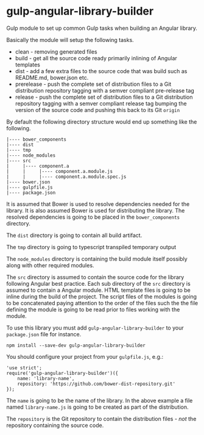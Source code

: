 # gulp-angular-library-builder
Gulp module to set up common Gulp tasks when building an Angular library.

Basically the module will setup the following tasks.
- clean - removing generated files
- build - get all the source code ready primarily inlining of Angular templates
- dist - add a few extra files to the source code that was build such as README.md, bower.json etc.
- prerelease - push the complete set of distribution files to a Git distribution repository tagging with a semver compliant pre-release tag
- release - push the complete set of distribution files to a Git distribution repository tagging with a semver compliant release tag bumping the version of the source code and pushing this back to its Git ``origin``

By default the following directory structure would end up something like the following.

    |---- bower_components
    |---- dist
    |---- tmp
    |---- node_modules
    |---- src
    |     |---- component.a
    |     |     |---- component.a.module.js
    |     |     |---- component.a.module.spec.js
    |---- bower.json
    |---- gulpfile.js
    |---- package.json

It is assumed that Bower is used to resolve dependencies needed for the library. It is also assumed Bower is used for distributing the library. The resolved dependencies is going to be placed in the ``bower_components`` directory.

The ``dist`` directory is going to contain all build artifact.

The ``tmp`` directory is going to typescript transpiled temporary output

The ``node_modules`` directory is containing the build module itself possibly along with other required modules.

The ``src`` directory is assumed to contain the source code for the library following Angular best practice. Each sub directory of the ``src`` directory is assumed to contain a Angular module. HTML template files is going to be inline during the build of the project. The script files of the modules is going to be concatenated paying attention to the order of the files such the the file defining the module is going to be read prior to files working with the module.

To use this library you must add ``gulp-angular-library-builder`` to your ``package.json`` file for instance.

    npm install --save-dev gulp-angular-library-builder

You should configure your project from your ``gulpfile.js``, e.g.:

    'use strict';
    require('gulp-angular-library-builder')({
        name: 'library-name',
        repository: 'https://github.com/bower-dist-repository.git'
    });

The ``name`` is going to be the name of the library. In the above example a file named ``library-name.js`` is going to be created as part of the distribution.

The ``repository`` is the Git repository to contain the distribution files - _not_ the repository containing the source code.
